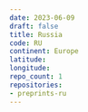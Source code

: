 ```yaml
---
date: 2023-06-09
draft: false
title: Russia
code: RU
continent: Europe
latitude:
longitude:
repo_count: 1
repositories:
- preprints-ru
---
```



